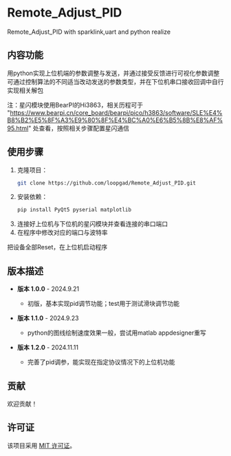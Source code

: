 # Remote_Adjust_PID
Remote_Adjust_PID with sparklink,uart and python realize

## 内容功能
用python实现上位机端的参数调整与发送，并通过接受反馈进行可视化参数调整
可通过控制算法的不同适当改动发送的参数类型，并在下位机串口接收回调中自行实现相关解包


注：星闪模块使用BearPI的Hi3863，相关历程可于
"https://www.bearpi.cn/core_board/bearpi/pico/h3863/software/SLE%E4%B8%B2%E5%8F%A3%E9%80%8F%E4%BC%A0%E6%B5%8B%E8%AF%95.html"
处查看，按照相关步骤配置星闪通信

## 使用步骤
1. 克隆项目：
   ```bash
   git clone https://github.com/loopgad/Remote_Adjust_PID.git
   ```
2. 安装依赖：
   ```bash
   pip install PyQt5 pyserial matplotlib
   ```
3. 连接好上位机与下位机的星闪模块并查看连接的串口端口
4. 在程序中修改对应的端口与波特率

把设备全部Reset，在上位机启动程序


## 版本描述
- **版本 1.0.0** - 2024.9.21
  - 初版，基本实现pid调节功能；test用于测试滑块调节功能
- **版本 1.1.0** - 2024.9.23
  - python的图线绘制速度效果一般，尝试用matlab appdesigner重写

- **版本 1.2.0** - 2024.11.11
  - 完善了pid调参，能实现在指定协议情况下的上位机功能
## 贡献
欢迎贡献！

## 许可证
该项目采用 [MIT 许可证](LICENSE)。


